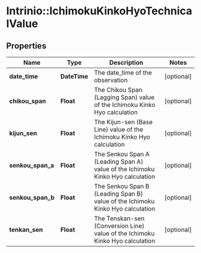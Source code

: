# Intrinio::IchimokuKinkoHyoTechnicalValue

## Properties
Name | Type | Description | Notes
------------ | ------------- | ------------- | -------------
**date_time** | **DateTime** | The date_time of the observation | [optional] 
**chikou_span** | **Float** | The Chikou Span (Lagging Span) value of the Ichimoku Kinko Hyo calculation | [optional] 
**kijun_sen** | **Float** | The Kijun-sen (Base Line) value of the Ichimoku Kinko Hyo calculation | [optional] 
**senkou_span_a** | **Float** | The Senkou Span A (Leading Span A) value of the Ichimoku Kinko Hyo calculation | [optional] 
**senkou_span_b** | **Float** | The Senkou Span B (Leading Span B) value of the Ichimoku Kinko Hyo calculation | [optional] 
**tenkan_sen** | **Float** | The Tenskan-sen (Conversion Line) value of the Ichimoku Kinko Hyo calculation | [optional] 


